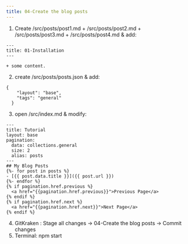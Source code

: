 ```yaml
---
title: 04-Create the blog posts
---
```


1. Create /src/posts/post1.md + /src/posts/post2.md + /src/posts/post3.md + /src/posts/post4.md & add:
```
---
title: 01-Installation
---
```
    + some content.

2. create /src/posts/posts.json & add:
```
{
    "layout": "base",
    "tags": "general"
  }
```
3. open /src/index.md & modify:
```
---
title: Tutorial
layout: base
pagination:
  data: collections.general
  size: 2
  alias: posts
---
## My Blog Posts
{%- for post in posts %}
- [{{ post.data.title }}]({{ post.url }})
{%- endfor %}
{% if pagination.href.previous %}
  <a href="{{pagination.href.previous}}">Previous Page</a>
{% endif %}
{% if pagination.href.next %}
  <a href="{{pagination.href.next}}">Next Page</a>
{% endif %}
```
4. GitKraken : Stage all changes → 04-Create the blog posts → Commit changes
5. Terminal: npm start